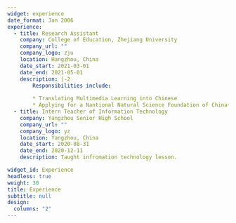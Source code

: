 ```yaml
---
widget: experience
date_format: Jan 2006
experience:
  - title: Research Assistant
    company: College of Education, Zhejiang University
    company_url: ""
    company_logo: zju
    location: Hangzhou, China
    date_start: 2021-03-01
    date_end: 2021-05-01
    description: |-2
        Responsibilities include:
        
        * Translating Multimedia Learning into Chinese
        * Applying for a Nantional Natural Science Foundation of China(NSFC) Project
  - title: Intern Teacher of Information Technology
    company: Yangzhou Senior High School
    company_url: ""
    company_logo: yz
    location: Yangzhou, China
    date_start: 2020-08-31
    date_end: 2020-12-11
    description: Taught infromation technology lesson.

widget_id: Experience
headless: true
weight: 30
title: Experience
subtitle: null
design:
  columns: "2"
---
```

